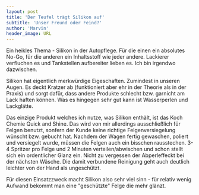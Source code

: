 ```yaml
---
layout: post
title: 'Der Teufel trägt Silikon auf'
subtitle: 'Unser Freund oder Feind?'
author: 'Marvin'
header_image: URL
---
```

Ein heikles Thema - Silikon in der Autopflege. Für die einen ein absolutes No-Go, für die anderen ein Inhaltsstoff wie jeder andere. Lackierer verfluchen es und Tankstellen aufbereiter lieben es. Ich bin irgendwo dazwischen.

Silikon hat eigentlich merkwürdige Eigeschaften. Zumindest in unseren Augen. Es deckt Kratzer ab (funktioniert aber ehr in der Theorie als in der Praxis) und sorgt dafür, dass andere Produkte schlecht bzw. garnicht am Lack haften können. Was es hingegen sehr gut kann ist Wasserperlen und Lackglätte.

Das einzige Produkt welches ich nutze, was Silikon enthält, ist das Koch Chemie Quick and Shine. Das wird von mir allerdings ausschließlich für Felgen benutzt, sonfern der Kunde keine richtige Felgenversiegelung wünscht bzw. gebucht hat. Nachdem der Wagen fertig gewaschen, poliert und versiegelt wurde, müssen die Felgen auch ein bisschen rausstechen. 3-4 Spritzer pro Felge und 2 Minuten verteilen/abwischen und schon stellt sich ein ordentlicher Glanz ein. Nicht zu vergessen der Abperleffeckt bei der nächsten Wäsche. Die damit verbundene Reinigung geht auch deutlich leichter von der Hand als ungeschützt.

Für diesen Einsatzzweck macht Silikon also sehr viel sinn - für relativ wenig Aufwand bekommt man eine "geschützte" Felge die mehr glänzt.

